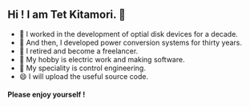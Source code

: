 ## Hi !   I am Tet Kitamori.  👋

- 🔭 I worked in the development of optial disk devices for a decade.
- 🌱 And then, I developed power conversion systems for thirty years.
- 👯 I retired and become a freelancer.
- 👯 My hobby is electric work and making software. 
- 🤔 My speciality is control engineering.
- 😄 I will upload the useful source code.
#### **Please enjoy yourself !**
